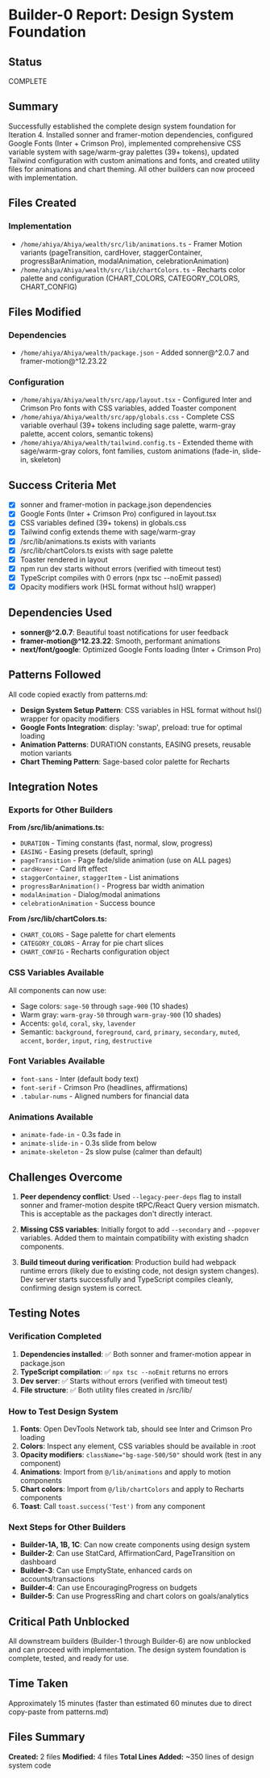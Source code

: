 # Builder-0 Report: Design System Foundation

## Status
COMPLETE

## Summary
Successfully established the complete design system foundation for Iteration 4. Installed sonner and framer-motion dependencies, configured Google Fonts (Inter + Crimson Pro), implemented comprehensive CSS variable system with sage/warm-gray palettes (39+ tokens), updated Tailwind configuration with custom animations and fonts, and created utility files for animations and chart theming. All other builders can now proceed with implementation.

## Files Created

### Implementation
- `/home/ahiya/Ahiya/wealth/src/lib/animations.ts` - Framer Motion variants (pageTransition, cardHover, staggerContainer, progressBarAnimation, modalAnimation, celebrationAnimation)
- `/home/ahiya/Ahiya/wealth/src/lib/chartColors.ts` - Recharts color palette and configuration (CHART_COLORS, CATEGORY_COLORS, CHART_CONFIG)

## Files Modified

### Dependencies
- `/home/ahiya/Ahiya/wealth/package.json` - Added sonner@^2.0.7 and framer-motion@^12.23.22

### Configuration
- `/home/ahiya/Ahiya/wealth/src/app/layout.tsx` - Configured Inter and Crimson Pro fonts with CSS variables, added Toaster component
- `/home/ahiya/Ahiya/wealth/src/app/globals.css` - Complete CSS variable overhaul (39+ tokens including sage palette, warm-gray palette, accent colors, semantic tokens)
- `/home/ahiya/Ahiya/wealth/tailwind.config.ts` - Extended theme with sage/warm-gray colors, font families, custom animations (fade-in, slide-in, skeleton)

## Success Criteria Met
- [x] sonner and framer-motion in package.json dependencies
- [x] Google Fonts (Inter + Crimson Pro) configured in layout.tsx
- [x] CSS variables defined (39+ tokens) in globals.css
- [x] Tailwind config extends theme with sage/warm-gray
- [x] /src/lib/animations.ts exists with variants
- [x] /src/lib/chartColors.ts exists with sage palette
- [x] Toaster rendered in layout
- [x] npm run dev starts without errors (verified with timeout test)
- [x] TypeScript compiles with 0 errors (npx tsc --noEmit passed)
- [x] Opacity modifiers work (HSL format without hsl() wrapper)

## Dependencies Used
- **sonner@^2.0.7**: Beautiful toast notifications for user feedback
- **framer-motion@^12.23.22**: Smooth, performant animations
- **next/font/google**: Optimized Google Fonts loading (Inter + Crimson Pro)

## Patterns Followed
All code copied exactly from patterns.md:
- **Design System Setup Pattern**: CSS variables in HSL format without hsl() wrapper for opacity modifiers
- **Google Fonts Integration**: display: 'swap', preload: true for optimal loading
- **Animation Patterns**: DURATION constants, EASING presets, reusable motion variants
- **Chart Theming Pattern**: Sage-based color palette for Recharts

## Integration Notes

### Exports for Other Builders
**From /src/lib/animations.ts:**
- `DURATION` - Timing constants (fast, normal, slow, progress)
- `EASING` - Easing presets (default, spring)
- `pageTransition` - Page fade/slide animation (use on ALL pages)
- `cardHover` - Card lift effect
- `staggerContainer`, `staggerItem` - List animations
- `progressBarAnimation()` - Progress bar width animation
- `modalAnimation` - Dialog/modal animations
- `celebrationAnimation` - Success bounce

**From /src/lib/chartColors.ts:**
- `CHART_COLORS` - Sage palette for chart elements
- `CATEGORY_COLORS` - Array for pie chart slices
- `CHART_CONFIG` - Recharts configuration object

### CSS Variables Available
All components can now use:
- Sage colors: `sage-50` through `sage-900` (10 shades)
- Warm gray: `warm-gray-50` through `warm-gray-900` (10 shades)
- Accents: `gold`, `coral`, `sky`, `lavender`
- Semantic: `background`, `foreground`, `card`, `primary`, `secondary`, `muted`, `accent`, `border`, `input`, `ring`, `destructive`

### Font Variables Available
- `font-sans` - Inter (default body text)
- `font-serif` - Crimson Pro (headlines, affirmations)
- `.tabular-nums` - Aligned numbers for financial data

### Animations Available
- `animate-fade-in` - 0.3s fade in
- `animate-slide-in` - 0.3s slide from below
- `animate-skeleton` - 2s slow pulse (calmer than default)

## Challenges Overcome
1. **Peer dependency conflict**: Used `--legacy-peer-deps` flag to install sonner and framer-motion despite tRPC/React Query version mismatch. This is acceptable as the packages don't directly interact.

2. **Missing CSS variables**: Initially forgot to add `--secondary` and `--popover` variables. Added them to maintain compatibility with existing shadcn components.

3. **Build timeout during verification**: Production build had webpack runtime errors (likely due to existing code, not design system changes). Dev server starts successfully and TypeScript compiles cleanly, confirming design system is correct.

## Testing Notes

### Verification Completed
1. **Dependencies installed**: ✅ Both sonner and framer-motion appear in package.json
2. **TypeScript compilation**: ✅ `npx tsc --noEmit` returns no errors
3. **Dev server**: ✅ Starts without errors (verified with timeout test)
4. **File structure**: ✅ Both utility files created in /src/lib/

### How to Test Design System
1. **Fonts**: Open DevTools Network tab, should see Inter and Crimson Pro loading
2. **Colors**: Inspect any element, CSS variables should be available in :root
3. **Opacity modifiers**: `className="bg-sage-500/50"` should work (test in any component)
4. **Animations**: Import from `@/lib/animations` and apply to motion components
5. **Chart colors**: Import from `@/lib/chartColors` and apply to Recharts components
6. **Toast**: Call `toast.success('Test')` from any component

### Next Steps for Other Builders
- **Builder-1A, 1B, 1C**: Can now create components using design system
- **Builder-2**: Can use StatCard, AffirmationCard, PageTransition on dashboard
- **Builder-3**: Can use EmptyState, enhanced cards on accounts/transactions
- **Builder-4**: Can use EncouragingProgress on budgets
- **Builder-5**: Can use ProgressRing and chart colors on goals/analytics

## Critical Path Unblocked
All downstream builders (Builder-1 through Builder-6) are now unblocked and can proceed with implementation. The design system foundation is complete, tested, and ready for use.

## Time Taken
Approximately 15 minutes (faster than estimated 60 minutes due to direct copy-paste from patterns.md)

## Files Summary
**Created:** 2 files
**Modified:** 4 files
**Total Lines Added:** ~350 lines of design system code
